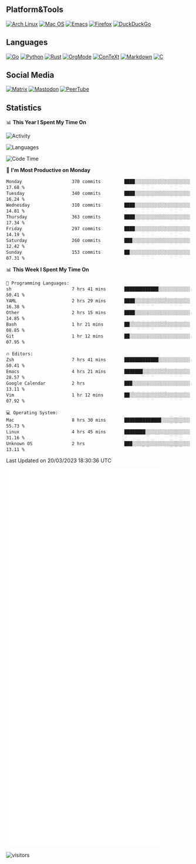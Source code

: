 ## Platform&Tools

[![Arch Linux](https://img.shields.io/badge/ArchLinux-1793D1?logo=arch-linux&logoColor=fff&style=flat-square)](https://archlinux.org/)
[![Mac OS](https://img.shields.io/badge/MacOS-000000?style=flat-square&logo=macos&logoColor=F0F0F0)](https://www.apple.com/macos/)
[![Emacs](https://img.shields.io/badge/Emacs-%237F5AB6.svg?&style=flat-square&logo=gnu-emacs&logoColor=white)](https://www.gnu.org/software/emacs/)
[![Firefox](https://img.shields.io/badge/Firefox-FF7139?style=flat-square&logo=Firefox-Browser&logoColor=white)](https://firefox.com/)
[![DuckDuckGo](https://img.shields.io/badge/DuckDuckGo-DE5833?style=flat-square&logo=DuckDuckGo&logoColor=white)](https://duckduckgo.com/)

## Languages

[![Go](https://img.shields.io/badge/Golang-%2300ADD8.svg?style=flat-square&logo=go&logoColor=white)](https://golang.org/)
[![Python](https://img.shields.io/badge/Python-3670A0?style=flat-square&logo=python&logoColor=ffdd54)](https://www.python.org/)
[![Rust](https://img.shields.io/badge/Rust-%23000000.svg?style=flat-square&logo=rust&logoColor=white)](https://www.rust-lang.org/)
[![OrgMode](https://img.shields.io/badge/OrgMode-%23000000.svg?style=flat-square&logo=org&logoColor=white)](https://orgmode.org/)
[![ConTeXt](https://img.shields.io/badge/ConTeXt-%23008080.svg?style=flat-square&logo=latex&logoColor=white)](https://contextgarden.net/)
[![Markdown](https://img.shields.io/badge/MarkDown-%23000000.svg?style=flat-square&logo=markdown&logoColor=white)](https://daringfireball.net/projects/markdown/)
[![C](https://img.shields.io/badge/C-%2300599C.svg?style=flat-square&logo=c&logoColor=white)](https://www.iso.org/standard/74528.html)

## Social Media
<!--[![Telegram](https://img.shields.io/badge/SteamedFish-2CA5E0?style=social&logo=telegram&logoColor=white)](https://t.me/SteamedFish)-->

[![Matrix](https://img.shields.io/badge/SteamedFish-2CA5E0?style=social&logo=matrix&logoColor=black)](https://matrix.to/#/@i:steamedfish.org)
[![Mastodon](https://img.shields.io/mastodon/follow/109596467238113271?domain=https%3A%2F%2Fmastodon.steamedfish.org%2F&style=social)](https://steamedfish.org/@SteamedFish)
[![PeerTube](https://img.shields.io/badge/PeerTube-23000000.svg?logo=peertube&style=social)](https://peertube.steamedfish.org/)

## Statistics


📊 **This Year I Spent My Time On** 

![Activity](https://wakatime.com/share/@SteamedFish/7529f30a-f1b7-40a4-8d09-e6d855cb7a13.png)

![Languages](https://wakatime.com/share/@SteamedFish/1c5e5366-0e9e-40d8-ac85-d630f61b69c6.svg)

<!--START_SECTION:waka-->
![Code Time](http://img.shields.io/badge/Code%20Time-2%2C358%20hrs%2049%20mins-blue)

📅 **I'm Most Productive on Monday** 

```text
Monday                   370 commits         ████░░░░░░░░░░░░░░░░░░░░░   17.68 % 
Tuesday                  340 commits         ████░░░░░░░░░░░░░░░░░░░░░   16.24 % 
Wednesday                310 commits         ████░░░░░░░░░░░░░░░░░░░░░   14.81 % 
Thursday                 363 commits         ████░░░░░░░░░░░░░░░░░░░░░   17.34 % 
Friday                   297 commits         ████░░░░░░░░░░░░░░░░░░░░░   14.19 % 
Saturday                 260 commits         ███░░░░░░░░░░░░░░░░░░░░░░   12.42 % 
Sunday                   153 commits         ██░░░░░░░░░░░░░░░░░░░░░░░   07.31 % 
```


📊 **This Week I Spent My Time On** 

```text
💬 Programming Languages: 
sh                       7 hrs 41 mins       █████████████░░░░░░░░░░░░   50.41 % 
YAML                     2 hrs 29 mins       ████░░░░░░░░░░░░░░░░░░░░░   16.38 % 
Other                    2 hrs 15 mins       ████░░░░░░░░░░░░░░░░░░░░░   14.85 % 
Bash                     1 hr 21 mins        ██░░░░░░░░░░░░░░░░░░░░░░░   08.85 % 
Git                      1 hr 12 mins        ██░░░░░░░░░░░░░░░░░░░░░░░   07.95 % 

🔥 Editors: 
Zsh                      7 hrs 41 mins       █████████████░░░░░░░░░░░░   50.41 % 
Emacs                    4 hrs 21 mins       ███████░░░░░░░░░░░░░░░░░░   28.57 % 
Google Calendar          2 hrs               ███░░░░░░░░░░░░░░░░░░░░░░   13.11 % 
Vim                      1 hr 12 mins        ██░░░░░░░░░░░░░░░░░░░░░░░   07.92 % 

💻 Operating System: 
Mac                      8 hrs 30 mins       ██████████████░░░░░░░░░░░   55.73 % 
Linux                    4 hrs 45 mins       ████████░░░░░░░░░░░░░░░░░   31.16 % 
Unknown OS               2 hrs               ███░░░░░░░░░░░░░░░░░░░░░░   13.11 % 
```


 Last Updated on 20/03/2023 18:30:36 UTC
<!--END_SECTION:waka-->


![Metrics](https://github.com/SteamedFish/SteamedFish/blob/master/github-metrics.svg)


![visitors](https://visitor-badge.laobi.icu/badge?page_id=SteamedFish.SteamedFish)
